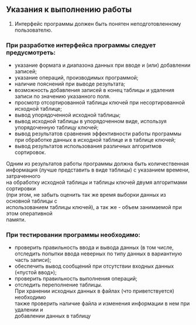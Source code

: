 ## Указания к выполнению работы
1. Интерфейс программы должен быть понятен неподготовленному пользователю.  
### При разработке интерфейса программы следует предусмотреть:  
* указание формата и диапазона данных при вводе и (или) добавлении записей;
* указание операций, производимых программой;
* наличие пояснений при выводе результата;
* возможность добавления записей в конец таблицы и удаления записи по
значению указанного поля.  
* просмотр отсортированной таблицы ключей при несортированной исходной
таблице;  
* вывод упорядоченной исходной таблицы;  
* вывод исходной таблицы в упорядоченном виде, используя упорядоченную
таблицу ключей;  
* вывод результатов сравнения эффективности работы программы при
обработке данных в исходной таблице и в таблице ключей;  
* вывод результатов использования различных алгоритмов сортировок.
    
Одним из результатов работы программы должна быть количественная  
информация (лучше представить в виде таблицы) с указанием времени, затраченного  
на обработку исходной таблицы и таблицы ключей двумя алгоритмами сортировки  
(при этом, не забыть оценить так же время выборки данных из основной таблицы с  
использованием таблицы ключей), а так же - объем занимаемой при этом оперативной  
памяти.  
### При тестировании программы необходимо:

* проверить правильность ввода и вывода данных (в том числе, отследить
попытки ввода неверных по типу данных в вариантную часть записи);  
* обеспечить вывод сообщений при отсутствии входных данных («пустой
ввод»);  
* проверить правильность выполнения операций;  
* отследить переполнение таблицы.  
При хранении исходных данных в файлах (что приветствуется) необходимо  
также проверить наличие файла и изменения информации в нем при удалении и  
добавлении данных в таблицу  
